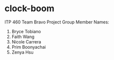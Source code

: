 # clock-boom
ITP 460 Team Bravo Project
Group Member Names:
1. Bryce Tobiano
2. Faith Wang
3. Nicole Carrera
4. Prim Boonyachai 
5. Zenya Hsu
